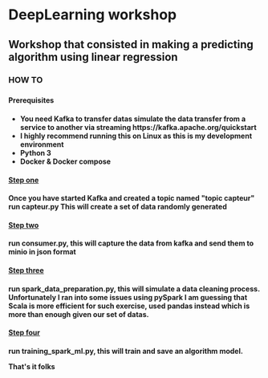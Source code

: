 <h1>DeepLearning workshop</h1>
<h2> Workshop that consisted in making a predicting algorithm using linear regression</h2>
<h3 > HOW TO <h3 />
 <h4> Prerequisites <h4 />
   <ul>
      <li> You need Kafka to transfer datas simulate the data transfer from a service to another via streaming https://kafka.apache.org/quickstart </li>
      <li> I highly recommend running this on Linux as this is my development environment </li>
      <li> Python 3 </li>
      <li> Docker & Docker compose</li>
   </ul>
   
   <h4><u> Step one </u><h4/>
 Once you have started Kafka and created a topic named "topic capteur" run capteur.py
 This will create a set of data randomly generated
  
  <h4><u> Step two </u><h4/>
  run consumer.py, this will capture the data from kafka and send them to minio in json format

<h4><u>Step three </u><h4/>
  run spark_data_preparation.py, this will simulate a data cleaning process. Unfortunately I ran into some issues using pySpark I am guessing that Scala is more efficient for such exercise, used pandas instead which is more than enough given our set of datas.
  
<h4><u>Step four </u><h4 />
  run training_spark_ml.py, this will train and save an algorithm model.
  
That's it folks
